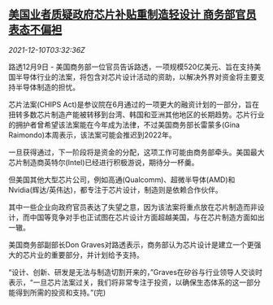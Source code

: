 <!--1639108862000-->
[美国业者质疑政府芯片补贴重制造轻设计 商务部官员表态不偏袒](https://cn.reuters.com/article/us-chip-industry-subsidy-1210-idCNKBS2IP07V)
------

<div><i>2021-12-10T03:32:36Z</i></div><p>路透12月9日 - 美国商务部一位官员告诉路透，一项规模520亿美元、旨在支持美国半导体行业的法案，将包含对芯片设计活动的资助，以解决外界对资金将主要支持半导体制造的担忧。</p><p>芯片法案(CHIPS Act)是参议院在6月通过的一项更大的融资计划的一部分，旨在扭转多数芯片制造产能被转移到台湾、韩国和亚洲其他地区的长期趋势。芯片行业的拥护者曾希望该法案能在今年成为法律，不过美国商务部长雷蒙多(Gina Raimondo)本周表示，该法案可能会推迟到2022年。</p><p>一旦获得通过，下一阶段将是资金的分配，这项工作可能由商务部牵头。美国最大芯片制造商英特尔(Intel)已经进行积极游说，期待分一杯羹。</p><p>但美国其他大型芯片公司，例如高通(Qualcomm)、超微半导体(AMD)和Nvidia(辉达/英伟达)，都专注于芯片设计，制造则是依赖合作伙伴。</p><p>其中一些企业向政府官员表达了失望之意，因为该法案将重点放在芯片制造而非设计，而中国等竞争对手也正试图在芯片设计方面超越美国，与在芯片制造方面如出一辙。</p><p>美国商务部副部长Don Graves对路透表示，商务部认为芯片设计是建立一个更强大的芯片业的重要部分，并计划给予支持。</p><p>“设计、创新、研发是无法与制造切割开来的，”Graves在矽谷与行业领导人交谈时表示，“一旦芯片法案过关，我们将非常专注于投资，以确保生态体系的这一部分能得到所需的投资和支持。”(完)</p>
